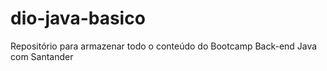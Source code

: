 # dio-java-basico
Repositório para armazenar todo o conteúdo do Bootcamp Back-end Java com Santander
